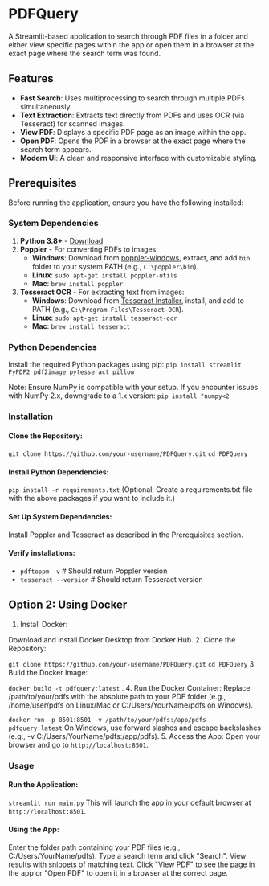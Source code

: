 # PDFQuery



A Streamlit-based application to search through PDF files in a folder and either view specific pages within the app or open them in a browser at the exact page where the search term was found.

## Features
- **Fast Search**: Uses multiprocessing to search through multiple PDFs simultaneously.
- **Text Extraction**: Extracts text directly from PDFs and uses OCR (via Tesseract) for scanned images.
- **View PDF**: Displays a specific PDF page as an image within the app.
- **Open PDF**: Opens the PDF in a browser at the exact page where the search term appears.
- **Modern UI**: A clean and responsive interface with customizable styling.

## Prerequisites
Before running the application, ensure you have the following installed:

### System Dependencies
1. **Python 3.8+** - [Download](https://www.python.org/downloads/)
2. **Poppler** - For converting PDFs to images:
   - **Windows**: Download from [poppler-windows](https://github.com/oschwartz10612/poppler-windows/releases), extract, and add `bin` folder to your system PATH (e.g., `C:\poppler\bin`).
   - **Linux**: `sudo apt-get install poppler-utils`
   - **Mac**: `brew install poppler`
3. **Tesseract OCR** - For extracting text from images:
   - **Windows**: Download from [Tesseract Installer](https://github.com/UB-Mannheim/tesseract/wiki), install, and add to PATH (e.g., `C:\Program Files\Tesseract-OCR`).
   - **Linux**: `sudo apt-get install tesseract-ocr`
   - **Mac**: `brew install tesseract`

### Python Dependencies
Install the required Python packages using pip:
`pip install streamlit PyPDF2 pdf2image pytesseract pillow`


Note: Ensure NumPy is compatible with your setup. If you encounter issues with NumPy 2.x, downgrade to a 1.x version:
`pip install "numpy<2`
### Installation
#### Clone the Repository:
`git clone https://github.com/your-username/PDFQuery.git`
`cd PDFQuery`

#### Install Python Dependencies:

`pip install -r requirements.txt`
(Optional: Create a requirements.txt file with the above packages if you want to include it.)
#### Set Up System Dependencies:
Install Poppler and Tesseract as described in the Prerequisites section.

#### Verify installations:
- `pdftoppm -v`  # Should return Poppler version
- `tesseract --version`  # Should return Tesseract version

## Option 2: Using Docker
1. Install Docker:

Download and install Docker Desktop from Docker Hub.
2. Clone the Repository:

`git clone https://github.com/your-username/PDFQuery.git`
`cd PDFQuery`
3. Build the Docker Image:

`docker build -t pdfquery:latest` .
4. Run the Docker Container:
Replace /path/to/your/pdfs with the absolute path to your PDF folder (e.g., /home/user/pdfs on Linux/Mac or C:/Users/YourName/pdfs on Windows).

`docker run -p 8501:8501 -v /path/to/your/pdfs:/app/pdfs pdfquery:latest`
On Windows, use forward slashes and escape backslashes (e.g., -v C:/Users/YourName/pdfs:/app/pdfs).
5. Access the App:
Open your browser and go to `http://localhost:8501`.


### Usage
#### Run the Application:

`streamlit run main.py`
This will launch the app in your default browser at `http://localhost:8501`.
#### Using the App:

Enter the folder path containing your PDF files (e.g., C:/Users/YourName/pdfs).
Type a search term and click "Search".
View results with snippets of matching text.
Click "View PDF" to see the page in the app or "Open PDF" to open it in a browser at the correct page.
